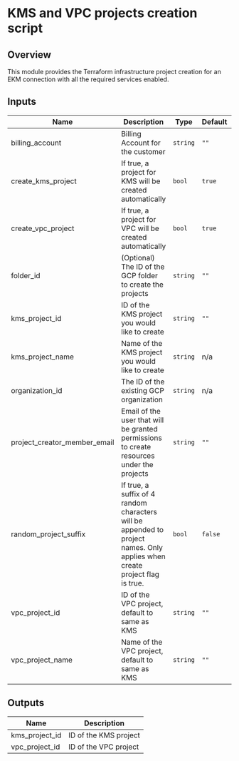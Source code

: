 # KMS and VPC projects creation script

## Overview

This module provides the Terraform infrastructure project creation for an EKM connection with all the required services enabled.

<!-- BEGINNING OF PRE-COMMIT-TERRAFORM DOCS HOOK -->
## Inputs

| Name | Description | Type | Default | Required |
|------|-------------|------|---------|:--------:|
| billing\_account | Billing Account for the customer | `string` | `""` | no |
| create\_kms\_project | If true, a project for KMS will be created automatically | `bool` | `true` | no |
| create\_vpc\_project | If true, a project for VPC will be created automatically | `bool` | `true` | no |
| folder\_id | (Optional) The ID of the GCP folder to create the projects | `string` | `""` | no |
| kms\_project\_id | ID of the KMS project you would like to create | `string` | `""` | no |
| kms\_project\_name | Name of the KMS project you would like to create | `string` | n/a | yes |
| organization\_id | The ID of the existing GCP organization | `string` | n/a | yes |
| project\_creator\_member\_email | Email of the user that will be granted permissions to create resources under the projects | `string` | `""` | no |
| random\_project\_suffix | If true, a suffix of 4 random characters will be appended to project names. Only applies when create project flag is true. | `bool` | `false` | no |
| vpc\_project\_id | ID of the VPC project, default to same as KMS | `string` | `""` | no |
| vpc\_project\_name | Name of the VPC project, default to same as KMS | `string` | `""` | no |

## Outputs

| Name | Description |
|------|-------------|
| kms\_project\_id | ID of the KMS project |
| vpc\_project\_id | ID of the VPC project |

<!-- END OF PRE-COMMIT-TERRAFORM DOCS HOOK -->
